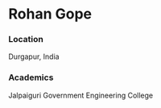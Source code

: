 # Rohan Gope

### Location
Durgapur, India

### Academics
Jalpaiguri Government Engineering College

